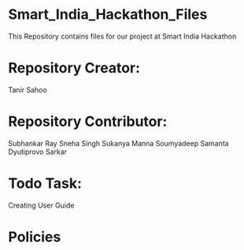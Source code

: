 # Smart_India_Hackathon_Files
 This Repository contains files for our project at Smart India Hackathon


# Repository Creator:
Tanir Sahoo

# Repository Contributor:
Subhankar Ray
Sneha Singh
Sukanya Manna
Soumyadeep Samanta
Dyutiprovo Sarkar

# Todo Task:
Creating User Guide

# Policies
